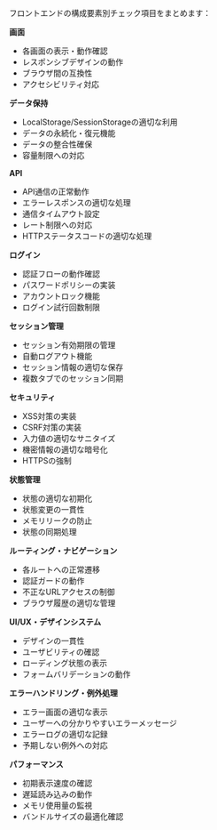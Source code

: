フロントエンドの構成要素別チェック項目をまとめます：

**画面**
- 各画面の表示・動作確認
- レスポンシブデザインの動作
- ブラウザ間の互換性
- アクセシビリティ対応

**データ保持**
- LocalStorage/SessionStorageの適切な利用
- データの永続化・復元機能
- データの整合性確保
- 容量制限への対応

**API**
- API通信の正常動作
- エラーレスポンスの適切な処理
- 通信タイムアウト設定
- レート制限への対応
- HTTPステータスコードの適切な処理

**ログイン**
- 認証フローの動作確認
- パスワードポリシーの実装
- アカウントロック機能
- ログイン試行回数制限

**セッション管理**
- セッション有効期限の管理
- 自動ログアウト機能
- セッション情報の適切な保存
- 複数タブでのセッション同期

**セキュリティ**
- XSS対策の実装
- CSRF対策の実装
- 入力値の適切なサニタイズ
- 機密情報の適切な暗号化
- HTTPSの強制

**状態管理**
- 状態の適切な初期化
- 状態変更の一貫性
- メモリリークの防止
- 状態の同期処理

**ルーティング・ナビゲーション**
- 各ルートへの正常遷移
- 認証ガードの動作
- 不正なURLアクセスの制御
- ブラウザ履歴の適切な管理

**UI/UX・デザインシステム**
- デザインの一貫性
- ユーザビリティの確認
- ローディング状態の表示
- フォームバリデーションの動作

**エラーハンドリング・例外処理**
- エラー画面の適切な表示
- ユーザーへの分かりやすいエラーメッセージ
- エラーログの適切な記録
- 予期しない例外への対応

**パフォーマンス**
- 初期表示速度の確認
- 遅延読み込みの動作
- メモリ使用量の監視
- バンドルサイズの最適化確認

